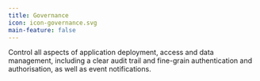 ```yaml
---
title: Governance
icon: icon-governance.svg
main-feature: false
---
```


Control all aspects of application deployment, access and data management, including a clear audit trail and fine-grain authentication and authorisation, as well as event notifications.
